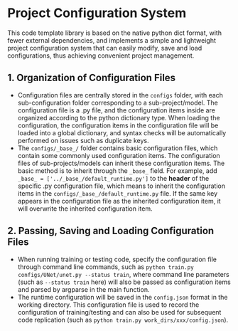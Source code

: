 
# Project Configuration System

This code template library is based on the native python dict format, with fewer external dependencies, and implements a simple and lightweight project configuration system that can easily modify, save and load configurations, thus achieving convenient project management.

## 1. Organization of Configuration Files

* Configuration files are centrally stored in the `configs` folder, with each sub-configuration folder corresponding to a sub-project/model. The configuration file is a .py file, and the configuration items inside are organized according to the python dictionary type. When loading the configuration, the configuration items in the configuration file will be loaded into a global dictionary, and syntax checks will be automatically performed on issues such as duplicate keys.
* The `configs/_base_/` folder contains basic configuration files, which contain some commonly used configuration items. The configuration files of sub-projects/models can inherit these configuration items. The basic method is to inherit through the `_base_` field. For example, add `_base_ = ['../_base_/default_runtime.py']` to the **header** of the specific .py configuration file, which means to inherit the configuration items in the `configs/_base_/default_runtime.py` file. If the same key appears in the configuration file as the inherited configuration item, it will overwrite the inherited configuration item.

## 2. Passing, Saving and Loading Configuration Files

* When running training or testing code, specify the configuration file through command line commands, such as `python train.py configs/UNet/unet.py --status train`, where command line parameters (such as `--status train` here) will also be passed as configuration items and parsed by argparse in the main function.
* The runtime configuration will be saved in the `config.json` format in the working directory. This configuration file is used to record the configuration of training/testing and can also be used for subsequent code replication (such as `python train.py work_dirs/xxx/config.json`).